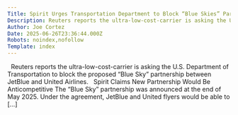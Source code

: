 ```yaml
---
Title: Spirit Urges Transportation Department to Block “Blue Skies” Partnership
Description: Reuters reports the ultra-low-cost-carrier is asking the U.S. Department of Transportation to block the proposed “Blue Sky” partnership between JetBlue and United Airlines.   Spirit Claims New Partner...
Author: Joe Cortez
Date: 2025-06-26T23:36:44.000Z
Robots: noindex,nofollow
Template: index
---
```

&#160; Reuters reports the ultra-low-cost-carrier is asking the U.S. Department of Transportation to block the proposed “Blue Sky” partnership between JetBlue and United Airlines.   Spirit Claims New Partnership Would Be Anticompetitive The “Blue Sky” partnership was announced at the end of May 2025. Under the agreement, JetBlue and United flyers would be able to [&#8230;]